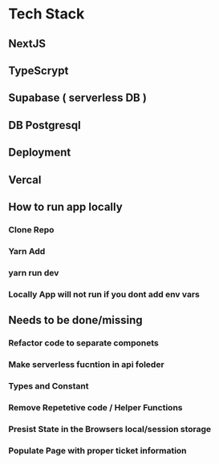 # Tech Stack

## NextJS

## TypeScrypt

## Supabase ( serverless DB )

## DB Postgresql

## Deployment

## Vercal

## How to run app locally  

### Clone Repo

### Yarn Add

### yarn run dev

### Locally App will not run if you dont add env vars

## Needs to be done/missing

### Refactor code to separate componets

### Make serverless fucntion in api foleder

### Types and Constant

### Remove Repetetive code / Helper Functions

### Presist State in the Browsers local/session storage

### Populate Page with proper ticket information
